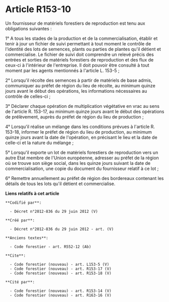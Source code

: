 # Article R153-10

Un fournisseur de matériels forestiers de reproduction est tenu aux obligations suivantes :

1° A tous les stades de la production et de la commercialisation, établir et tenir à jour un fichier de suivi permettant à
tout moment le contrôle de l'identité des lots de semences, plants ou parties de plantes qu'il détient et commercialise. Le
fichier de suivi doit comprendre un relevé précis des entrées et sorties de matériels forestiers de reproduction et des flux
de ceux-ci à l'intérieur de l'entreprise. Il doit pouvoir être consulté à tout moment par les agents mentionnés à l'article
L. 153-5 ;

2° Lorsqu'il récolte des semences à partir de matériels de base admis, communiquer au préfet de région du lieu de récolte, au
minimum quinze jours avant le début des opérations, les informations nécessaires au contrôle de celles-ci ;

3° Déclarer chaque opération de multiplication végétative en vrac au sens de l'article R. 153-17, au minimum quinze jours
avant le début des opérations de prélèvement, auprès du préfet de région du lieu de production ;

4° Lorsqu'il réalise un mélange dans les conditions prévues à l'article R. 153-18, informer le préfet de région du lieu de
production, au minimum quinze jours avant la date de l'opération, en précisant le lieu et la date de celle-ci et la nature du
mélange ;

5° Lorsqu'il exporte un lot de matériels forestiers de reproduction vers un autre Etat membre de l'Union européenne, adresser
au préfet de la région où se trouve son siège social, dans les quinze jours suivant la date de commercialisation, une copie
du document du fournisseur relatif à ce lot ;

6° Remettre annuellement au préfet de région des bordereaux contenant les détails de tous les lots qu'il détient et
commercialise.

**Liens relatifs à cet article**

	**Codifié par**:

	  - Décret n°2012-836 du 29 juin 2012 (V)

	**Créé par**:

	  - Décret n°2012-836 du 29 juin 2012 - art. (V)

	**Anciens textes**:

	  - Code forestier - art. R552-12 (Ab)

	**Cite**:

	  - Code forestier (nouveau) - art. L153-5 (V)
	  - Code forestier (nouveau) - art. R153-17 (V)
	  - Code forestier (nouveau) - art. R153-18 (V)

	**Cité par**:

	  - Code forestier (nouveau) - art. R153-14 (V)
	  - Code forestier (nouveau) - art. R163-16 (V)
